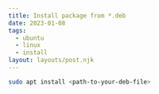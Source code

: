 ```yaml
---
title: Install package from *.deb
date: 2023-01-08
tags:
  - ubuntu
  - linux
  - install
layout: layouts/post.njk
---
```


```sh
sudo apt install <path-to-your-deb-file>
```
